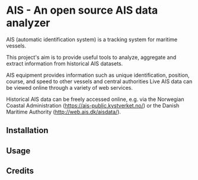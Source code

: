 # AIS - An open source AIS data analyzer

AIS (automatic identification system) is a tracking system for maritime vessels.

This project's aim is to provide useful tools to analyze, aggregate and extract information from historical AIS datasets.

AIS equipment provides information such as unique identification, position, course, and speed to other vessels and central authorities
Live AIS data can be viewed online through a variety of web services.  

Historical AIS data can be freely accessed online, e.g. via the
Norwegian Coastal Administration (https://ais-public.kystverket.no/) or the Danish Maritime Authority (http://web.ais.dk/aisdata/).

## Installation

## Usage

## Credits
